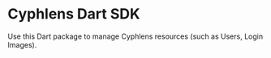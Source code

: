 # Cyphlens Dart SDK

Use this Dart package to manage Cyphlens resources (such as Users, Login Images).
